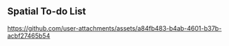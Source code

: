 ## Spatial To-do List


https://github.com/user-attachments/assets/a84fb483-b4ab-4601-b37b-acbf27465b54

